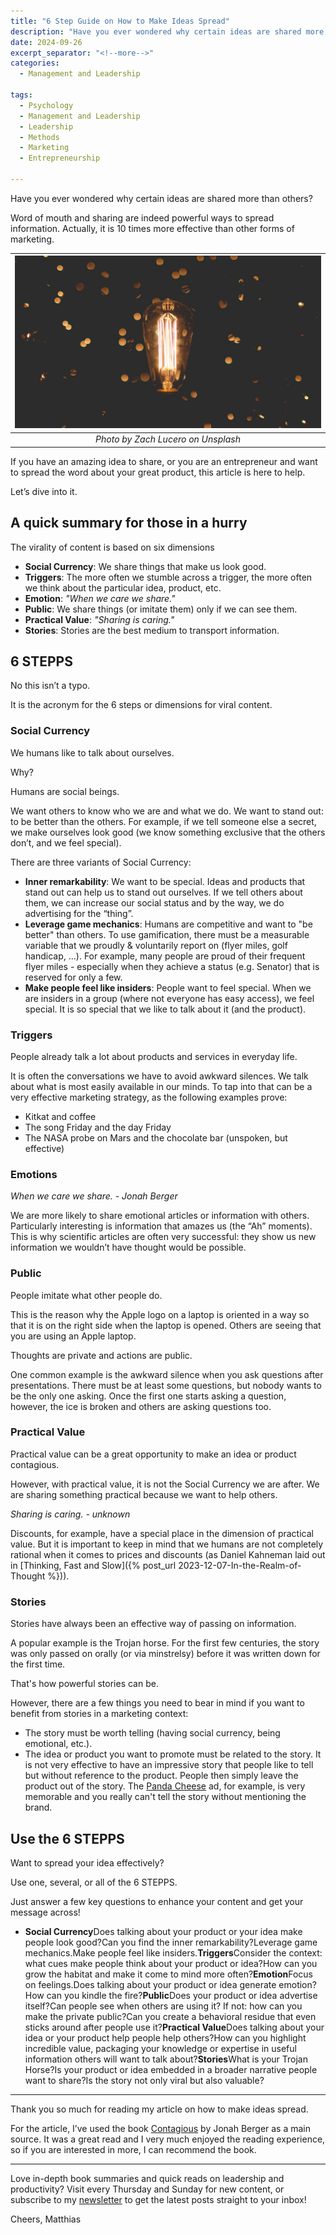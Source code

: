 ```yaml
---
title: "6 Step Guide on How to Make Ideas Spread"
description: "Have you ever wondered why certain ideas are shared more than others? Word of mouth and sharing are indeed powerful ways to spread information. Actually, it is 10 times more effective than other forms of marketing. If you have an amazing idea to share, or you are an entrepreneur and want to spread the word about your great product, this article is here to help."
date: 2024-09-26
excerpt_separator: "<!--more-->"
categories:
  - Management and Leadership

tags:
  - Psychology
  - Management and Leadership
  - Leadership
  - Methods
  - Marketing
  - Entrepreneurship

---
```


Have you ever wondered why certain ideas are shared more than others?

Word of mouth and sharing are indeed powerful ways to spread information. Actually, it is 10 times more effective than other forms of marketing.

| ![image](/assets/images/zach-lucero-lightbulb-spread-unsplash.jpg) |
|:--:|
| *Photo by Zach Lucero on Unsplash* |

If you have an amazing idea to share, or you are an entrepreneur and want to spread the word about your great product, this article is here to help.

Let’s dive into it.

## A quick summary for those in a hurry

The virality of content is based on six dimensions

- **Social Currency**: We share things that make us look good.
- **Triggers**: The more often we stumble across a trigger, the more often we think about the particular idea, product, etc.
- **Emotion**: *"When we care we share."*
- **Public**: We share things (or imitate them) only if we can see them.
- **Practical Value**: *"Sharing is caring."*
- **Stories**: Stories are the best medium to transport information.

## 6 STEPPS

No this isn’t a typo.

It is the acronym for the 6 steps or dimensions for viral content.

### Social Currency

We humans like to talk about ourselves.

Why?

Humans are social beings.

We want others to know who we are and what we do. We want to stand out: to be better than the others. For example, if we tell someone else a secret, we make ourselves look good (we know something exclusive that the others don’t, and we feel special).

There are three variants of Social Currency:

- **Inner remarkability**: We want to be special. Ideas and products that stand out can help us to stand out ourselves. If we tell others about them, we can increase our social status and by the way, we do advertising for the “thing”.
- **Leverage game mechanics**: Humans are competitive and want to "be better" than others. To use gamification, there must be a measurable variable that we proudly & voluntarily report on (flyer miles, golf handicap, ...). For example, many people are proud of their frequent flyer miles - especially when they achieve a status (e.g. Senator) that is reserved for only a few.
- **Make people feel like insiders**: People want to feel special. When we are insiders in a group (where not everyone has easy access), we feel special. It is so special that we like to talk about it (and the product).

### Triggers

People already talk a lot about products and services in everyday life.

It is often the conversations we have to avoid awkward silences. We talk about what is most easily available in our minds. To tap into that can be a very effective marketing strategy, as the following examples prove:

- Kitkat and coffee
- The song Friday and the day Friday
- The NASA probe on Mars and the chocolate bar (unspoken, but effective)

### Emotions

*When we care we share. - Jonah Berger*

We are more likely to share emotional articles or information with others. Particularly interesting is information that amazes us (the “Ah” moments). This is why scientific articles are often very successful: they show us new information we wouldn’t have thought would be possible.

### Public

People imitate what other people do.

This is the reason why the Apple logo on a laptop is oriented in a way so that it is on the right side when the laptop is opened. Others are seeing that you are using an Apple laptop.

Thoughts are private and actions are public.

One common example is the awkward silence when you ask questions after presentations. There must be at least some questions, but nobody wants to be the only one asking. Once the first one starts asking a question, however, the ice is broken and others are asking questions too.

### Practical Value

Practical value can be a great opportunity to make an idea or product contagious.

However, with practical value, it is not the Social Currency we are after. We are sharing something practical because we want to help others.

*Sharing is caring. - unknown*

Discounts, for example, have a special place in the dimension of practical value. But it is important to keep in mind that we humans are not completely rational when it comes to prices and discounts (as Daniel Kahneman laid out in [Thinking, Fast and Slow]({% post_url 2023-12-07-In-the-Realm-of-Thought %})).

### Stories

Stories have always been an effective way of passing on information.

A popular example is the Trojan horse. For the first few centuries, the story was only passed on orally (or via minstrelsy) before it was written down for the first time.

That's how powerful stories can be.

However, there are a few things you need to bear in mind if you want to benefit from stories in a marketing context:

- The story must be worth telling (having social currency, being emotional, etc.).
- The idea or product you want to promote must be related to the story. It is not very effective to have an impressive story that people like to tell but without reference to the product. People then simply leave the product out of the story. The [Panda Cheese](https://en.wikipedia.org/wiki/Never_Say_No_to_Panda) ad, for example, is very memorable and you really can't tell the story without mentioning the brand.

## Use the 6 STEPPS

Want to spread your idea effectively?

Use one, several, or all of the 6 STEPPS.

Just answer a few key questions to enhance your content and get your message across!

- **Social Currency**Does talking about your product or your idea make people look good?Can you find the inner remarkability?Leverage game mechanics.Make people feel like insiders.**Triggers**Consider the context: what cues make people think about your product or idea?How can you grow the habitat and make it come to mind more often?**Emotion**Focus on feelings.Does talking about your product or idea generate emotion?How can you kindle the fire?**Public**Does your product or idea advertise itself?Can people see when others are using it? If not: how can you make the private public?Can you create a behavioral residue that even sticks around after people use it?**Practical Value**Does talking about your idea or your product help people help others?How can you highlight incredible value, packaging your knowledge or expertise in useful information others will want to talk about?**Stories**What is your Trojan Horse?Is your product or idea embedded in a broader narrative people want to share?Is the story not only viral but also valuable?

---

Thank you so much for reading my article on how to make ideas spread.

For the article, I’ve used the book [Contagious](https://jonahberger.com/books/contagious/) by Jonah Berger as a main source. It was a great read and I very much enjoyed the reading experience, so if you are interested in more, I can recommend the book.

---

Love in-depth book summaries and quick reads on leadership and productivity? Visit every Thursday and Sunday for new content, or subscribe to my [newsletter](https://matthiaskarner.substack.com/) to get the latest posts straight to your inbox!

Cheers, Matthias
